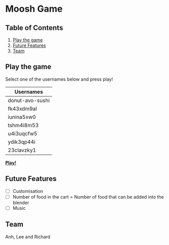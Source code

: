 # Moosh Game

## Table of Contents

1. [Play the game](#play-the-game)
2. [Future Features](#future-features)
3. [Team](#team)

## Play the game

Select one of the usernames below and press play!

| Usernames       |
| --------------- |
| donut-avo-sushi |
| fk43xdm9al      |
| iunina5xw0      |
| tshm4i8m53      |
| u4i3uqcfw5      |
| ydik3qp44i      |
| 23clavzky1      |

[**Play!**](https://leechuyem.github.io/moosh-game/)

## Future Features

- [ ] Customisation
- [ ] Number of food in the cart = Number of food that can be added into the blender
- [ ] Music

## Team

Anh, Lee and Richard
